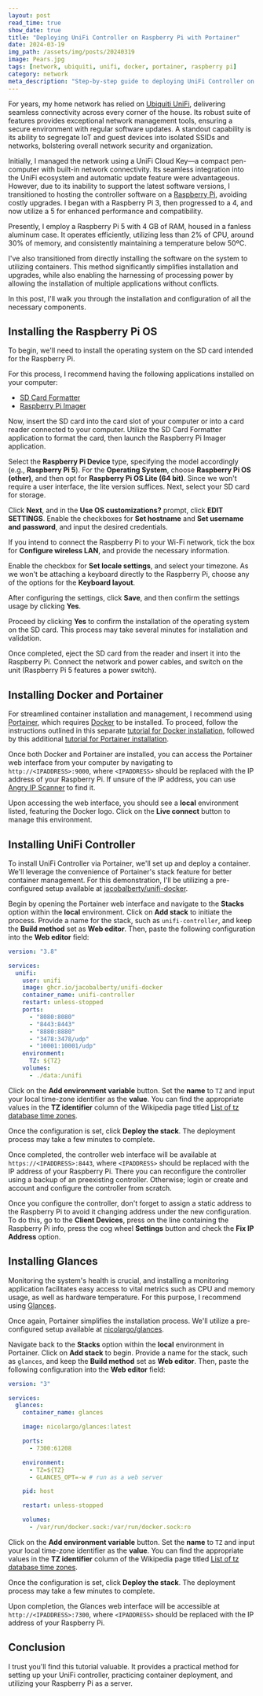 ```yaml
---
layout: post
read_time: true
show_date: true
title: "Deploying UniFi Controller on Raspberry Pi with Portainer"
date: 2024-03-19
img_path: /assets/img/posts/20240319
image: Pears.jpg
tags: [network, ubiquiti, unifi, docker, portainer, raspberry pi]
category: network
meta_description: "Step-by-step guide to deploying UniFi Controller on Raspberry Pi using Portainer, including setup, migration, and best practices for home networks."
---
```


For years, my home network has relied on [Ubiquiti UniFi](https://www.ui.com/), delivering seamless connectivity across every corner of the house. Its robust suite of features provides exceptional network management tools, ensuring a secure environment with regular software updates. A standout capability is its ability to segregate IoT and guest devices into isolated SSIDs and networks, bolstering overall network security and organization.

Initially, I managed the network using a UniFi Cloud Key—a compact pen-computer with built-in network connectivity. Its seamless integration into the UniFi ecosystem and automatic update feature were advantageous. However, due to its inability to support the latest software versions, I transitioned to hosting the controller software on a [Raspberry Pi](https://www.raspberrypi.com/products/), avoiding costly upgrades. I began with a Raspberry Pi 3, then progressed to a 4, and now utilize a 5 for enhanced performance and compatibility.

Presently, I employ a Raspberry Pi 5 with 4 GB of RAM, housed in a fanless aluminum case. It operates efficiently, utilizing less than 2% of CPU, around 30% of memory, and consistently maintaining a temperature below 50ºC.

I've also transitioned from directly installing the software on the system to utilizing containers. This method significantly simplifies installation and upgrades, while also enabling the harnessing of processing power by allowing the installation of multiple applications without conflicts.

In this post, I'll walk you through the installation and configuration of all the necessary components.

## Installing the Raspberry Pi OS

To begin, we'll need to install the operating system on the SD card intended for the Raspberry Pi.

For this process, I recommend having the following applications installed on your computer:

- [SD Card Formatter](https://www.sdcard.org/downloads/formatter/)
- [Raspberry Pi Imager](https://www.raspberrypi.com/software/)

Now, insert the SD card into the card slot of your computer or into a card reader connected to your computer. Utilize the SD Card Formatter application to format the card, then launch the Raspberry Pi Imager application.

Select the **Raspberry Pi Device** type, specifying the model accordingly (e.g., **Raspberry Pi 5**). For the **Operating System**, choose **Raspberry Pi OS (other)**, and then opt for **Raspberry Pi OS Lite (64 bit)**. Since we won't require a user interface, the lite version suffices. Next, select your SD card for storage.

Click **Next**, and in the **Use OS customizations?** prompt, click **EDIT SETTINGS**. Enable the checkboxes for **Set hostname** and **Set username and password**, and input the desired credentials.

If you intend to connect the Raspberry Pi to your Wi-Fi network, tick the box for **Configure wireless LAN**, and provide the necessary information.

Enable the checkbox for **Set locale settings**, and select your timezone. As we won't be attaching a keyboard directly to the Raspberry Pi, choose any of the options for the **Keyboard layout**.

After configuring the settings, click **Save**, and then confirm the settings usage by clicking **Yes**.

Proceed by clicking **Yes** to confirm the installation of the operating system on the SD card. This process may take several minutes for installation and validation.

Once completed, eject the SD card from the reader and insert it into the Raspberry Pi. Connect the network and power cables, and switch on the unit (Raspberry Pi 5 features a power switch).

## Installing Docker and Portainer

For streamlined container installation and management, I recommend using [Portainer](https://www.portainer.io/), which requires [Docker](https://www.docker.com/) to be installed. To proceed, follow the instructions outlined in this separate [tutorial for Docker installation](https://pimylifeup.com/raspberry-pi-docker/), followed by this additional [tutorial for Portainer installation](https://pimylifeup.com/raspberry-pi-portainer/).

Once both Docker and Portainer are installed, you can access the Portainer web interface from your computer by navigating to `http://<IPADDRESS>:9000`, where `<IPADDRESS>` should be replaced with the IP address of your Raspberry Pi. If unsure of the IP address, you can use [Angry IP Scanner](https://angryip.org/download/) to find it.

Upon accessing the web interface, you should see a **local** environment listed, featuring the Docker logo. Click on the **Live connect** button to manage this environment.

## Installing UniFi Controller

To install UniFi Controller via Portainer, we'll set up and deploy a container. We'll leverage the convenience of Portainer's stack feature for better container management. For this demonstration, I'll be utilizing a pre-configured setup available at [jacobalberty/unifi-docker](https://github.com/jacobalberty/unifi-docker).

Begin by opening the Portainer web interface and navigate to the **Stacks** option within the **local** environment. Click on **Add stack** to initiate the process. Provide a name for the stack, such as `unifi-controller`, and keep the **Build method** set as **Web editor**. Then, paste the following configuration into the **Web editor** field:

```yaml
version: "3.8"

services:
  unifi:
    user: unifi
    image: ghcr.io/jacobalberty/unifi-docker
    container_name: unifi-controller
    restart: unless-stopped
    ports:
      - "8080:8080"
      - "8443:8443"
      - "8880:8880"
      - "3478:3478/udp"
      - "10001:10001/udp"
    environment:
      TZ: ${TZ}
    volumes:
      - ./data:/unifi
```

Click on the **Add environment variable** button. Set the **name** to `TZ` and input your local time-zone identifier as the **value**. You can find the appropriate values in the **TZ identifier** column of the Wikipedia page titled [List of tz database time zones](https://en.wikipedia.org/wiki/List_of_tz_database_time_zones).

Once the configuration is set, click **Deploy the stack**. The deployment process may take a few minutes to complete.

Once completed, the controller web interface will be available at `https://<IPADDRESS>:8443`, where `<IPADDRESS>` should be replaced with the IP address of your Raspberry Pi. There you can reconfigure the controller using a backup of an preexisting controller. Otherwise; login or create and account and configure the controller from scratch.

Once you configure the controller, don't forget to assign a static address to the Raspberry Pi to avoid it changing address under the new configuration. To do this, go to the **Client Devices**, press on the line containing the Raspberry Pi info, press the cog wheel **Settings** button and check the **Fix IP Address** option.

## Installing Glances

Monitoring the system's health is crucial, and installing a monitoring application facilitates easy access to vital metrics such as CPU and memory usage, as well as hardware temperature. For this purpose, I recommend using [Glances](https://nicolargo.github.io/glances/).

Once again, Portainer simplifies the installation process. We'll utilize a pre-configured setup available at [nicolargo/glances](https://github.com/nicolargo/glances).

Navigate back to the **Stacks** option within the **local** environment in Portainer. Click on **Add stack** to begin. Provide a name for the stack, such as `glances`, and keep the **Build method** set as **Web editor**. Then, paste the following configuration into the **Web editor** field:

```yaml
version: "3"

services:
  glances:
    container_name: glances

    image: nicolargo/glances:latest

    ports:
      - 7300:61208

    environment:
      - TZ=${TZ}
      - GLANCES_OPT=-w # run as a web server

    pid: host

    restart: unless-stopped

    volumes:
      - /var/run/docker.sock:/var/run/docker.sock:ro
```

Click on the **Add environment variable** button. Set the **name** to `TZ` and input your local time-zone identifier as the **value**. You can find the appropriate values in the **TZ identifier** column of the Wikipedia page titled [List of tz database time zones](https://en.wikipedia.org/wiki/List_of_tz_database_time_zones).

Once the configuration is set, click **Deploy the stack**. The deployment process may take a few minutes to complete.

Upon completion, the Glances web interface will be accessible at `http://<IPADDRESS>:7300`, where `<IPADDRESS>` should be replaced with the IP address of your Raspberry Pi.

## Conclusion

I trust you'll find this tutorial valuable. It provides a practical method for setting up your UniFi controller, practicing container deployment, and utilizing your Raspberry Pi as a server.
